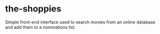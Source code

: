 # the-shoppies
Simple front-end interface used to search movies from an online database and add them to a nominations list.
